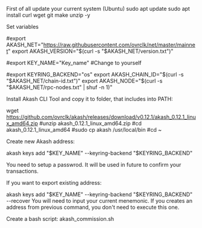 First of all update your current system (Ubuntu) sudo apt update sudo apt install curl wget git make unzip -y

Set variables

#export AKASH_NET="https://raw.githubusercontent.com/ovrclk/net/master/mainnet" export AKASH_VERSION="$(curl -s "$AKASH_NET/version.txt")"

#export KEY_NAME="Key_name" #Change to yourself

#export KEYRING_BACKEND="os" export AKASH_CHAIN_ID="$(curl -s "$AKASH_NET/chain-id.txt")" export AKASH_NODE="$(curl -s "$AKASH_NET/rpc-nodes.txt" | shuf -n 1)"

Install Akash CLI Tool and copy it to folder, that includes into PATH:

wget https://github.com/ovrclk/akash/releases/download/v0.12.1/akash_0.12.1_linux_amd64.zip 
#unzip akash_0.12.1_linux_amd64.zip 
#cd akash_0.12.1_linux_amd64 
#sudo cp akash /usr/local/bin 
#cd ~

Create new Akash address:

akash keys add "$KEY_NAME" --keyring-backend "$KEYRING_BACKEND"

You need to setup a passwrod. It will be used in future to confirm your transactions.

If you want to export existing address:

akash keys add "$KEY_NAME" --keyring-backend "$KEYRING_BACKEND" --recover You will need to input your current menemonic. If you creates an address from previous command, you don't need to execute this one.

Create a bash script: akash_commission.sh
